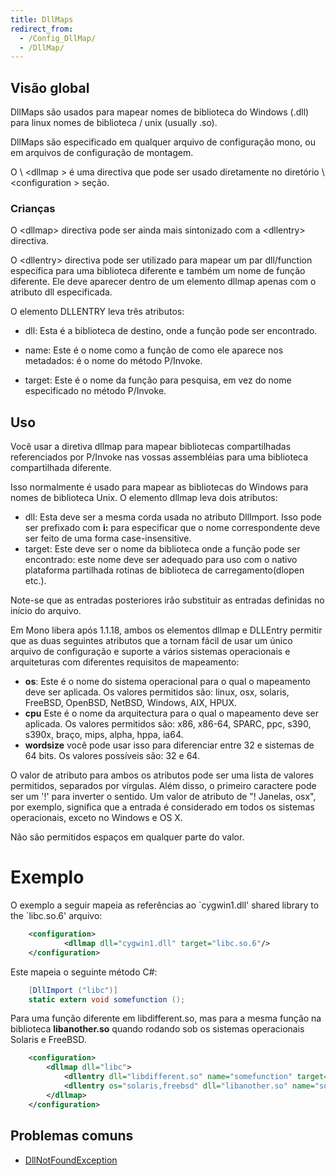 ```yaml
---
title: DllMaps
redirect_from:
  - /Config_DllMap/
  - /DllMap/
---
```


Visão global
--------

DllMaps são usados para mapear nomes de biblioteca do Windows (.dll) para linux nomes de biblioteca / unix (usually .so).

DllMaps são especificado em qualquer arquivo de configuração mono, ou em arquivos de configuração de montagem.

O \ <dllmap \> é uma directiva que pode ser usado diretamente no diretório \ <configuration \> seção.

### Crianças

O \<dllmap\> directiva pode ser ainda mais sintonizado com a \<dllentry\> directiva.

O \<dllentry\> directiva pode ser utilizado para mapear um par dll/function específica para uma biblioteca diferente e também um nome de função diferente. Ele deve aparecer dentro de um elemento dllmap apenas com o atributo dll especificada.

O elemento DLLENTRY leva três atributos:

-   dll: Esta é a biblioteca de destino, onde a função pode ser encontrado.

-   name: Este é o nome como a função de como ele aparece nos metadados: é o nome do método P/Invoke.

-   target: Este é o nome da função para pesquisa, em vez do nome especificado no método P/Invoke.

Uso
-----

Você usar a diretiva dllmap para mapear bibliotecas compartilhadas referenciados por P/Invoke nas vossas assembléias para uma biblioteca compartilhada diferente.

Isso normalmente é usado para mapear as bibliotecas do Windows para nomes de biblioteca Unix. O elemento dllmap leva dois atributos:

-   dll: Esta deve ser a mesma corda usada no atributo DllImport. Isso pode ser prefixado com **i:** para especificar que o nome correspondente deve ser feito de uma forma case-insensitive.
-   target: Este deve ser o nome da biblioteca onde a função pode ser encontrado: este nome deve ser adequado para uso com o nativo plataforma partilhada rotinas de biblioteca de carregamento(dlopen etc.).

Note-se que as entradas posteriores irão substituir as entradas definidas no início do arquivo.

Em Mono libera após 1.1.18, ambos os elementos dllmap e DLLEntry permitir que as duas seguintes atributos que a tornam fácil de usar um único arquivo de configuração e suporte a vários sistemas operacionais e arquiteturas com diferentes requisitos de mapeamento:

-   **os**: Este é o nome do sistema operacional para o qual o mapeamento deve ser aplicada. Os valores permitidos são: linux, osx, solaris, FreeBSD, OpenBSD, NetBSD, Windows, AIX, HPUX.
-   **cpu** Este é o nome da arquitectura para o qual o mapeamento deve ser aplicada. Os valores permitidos são: x86, x86-64, SPARC, ppc, s390, s390x, braço, mips, alpha, hppa, ia64.
-   **wordsize** você pode usar isso para diferenciar entre 32 e sistemas de 64 bits. Os valores possíveis são: 32 e 64.

O valor de atributo para ambos os atributos pode ser uma lista de valores permitidos, separados por vírgulas. Além disso, o primeiro caractere pode ser um '!' para inverter o sentido. Um valor de atributo de "! Janelas, osx", por exemplo, significa que a entrada é considerado em todos os sistemas operacionais, exceto no Windows e OS X.

Não são permitidos espaços em qualquer parte do valor.

Exemplo
=======

O exemplo a seguir mapeia as referências ao \`cygwin1.dll' shared library to the \`libc.so.6' arquivo:

``` xml
    <configuration>
            <dllmap dll="cygwin1.dll" target="libc.so.6"/>
    </configuration>
```

Este mapeia o seguinte método C#:

``` csharp
    [DllImport ("libc")]
    static extern void somefunction ();
```

Para uma função diferente em libdifferent.so, mas para a mesma função na biblioteca **libanother.so** quando rodando sob os sistemas operacionais Solaris e FreeBSD.

``` xml
    <configuration>
        <dllmap dll="libc">
            <dllentry dll="libdifferent.so" name="somefunction" target="differentfunction" />
            <dllentry os="solaris,freebsd" dll="libanother.so" name="somefunction" target="differentfunction" />
        </dllmap>
    </configuration>
```

Problemas comuns
---------------

-   [DllNotFoundException](/docs/advanced/pinvoke/dllnotfoundexception/)


